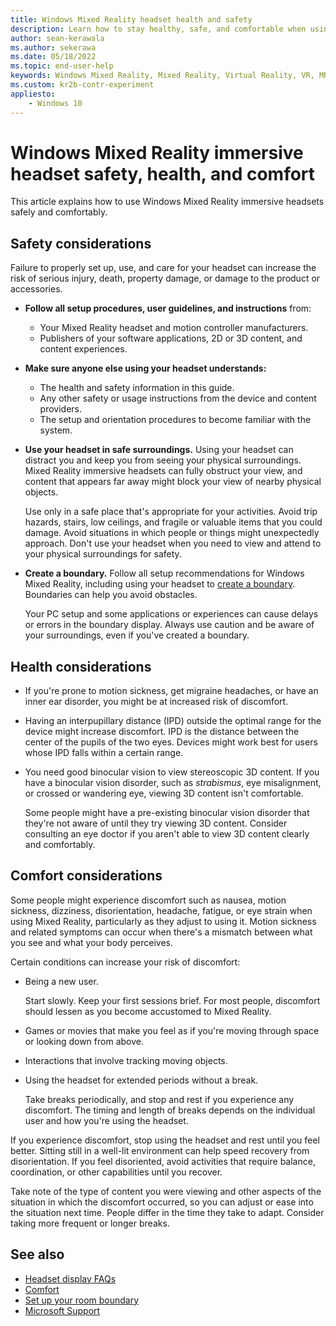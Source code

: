 ```yaml
---
title: Windows Mixed Reality headset health and safety
description: Learn how to stay healthy, safe, and comfortable when using Windows Mixed Reality immersive headsets with virtual reality apps.
author: sean-kerawala
ms.author: sekerawa
ms.date: 05/18/2022
ms.topic: end-user-help
keywords: Windows Mixed Reality, Mixed Reality, Virtual Reality, VR, MR, Feedback, Feedback Hub, bugs
ms.custom: kr2b-contr-experiment
appliesto:
    - Windows 10
---
```


# Windows Mixed Reality immersive headset safety, health, and comfort

This article explains how to use Windows Mixed Reality immersive headsets safely and comfortably.

## Safety considerations

Failure to properly set up, use, and care for your headset can increase the risk of serious injury, death, property damage, or damage to the product or accessories.

- **Follow all setup procedures, user guidelines, and instructions** from:

  - Your Mixed Reality headset and motion controller manufacturers.
  - Publishers of your software applications, 2D or 3D content, and content experiences.

- **Make sure anyone else using your headset understands:**

  - The health and safety information in this guide.
  - Any other safety or usage instructions from the device and content providers.
  - The setup and orientation procedures to become familiar with the system.

- **Use your headset in safe surroundings.** Using your headset can distract you and keep you from seeing your physical surroundings. Mixed Reality immersive headsets can fully obstruct your view, and content that appears far away might block your view of nearby physical objects.

  Use only in a safe place that's appropriate for your activities. Avoid trip hazards, stairs, low ceilings, and fragile or valuable items that you could damage. Avoid situations in which people or things might unexpectedly approach. Don't use your headset when you need to view and attend to your physical surroundings for safety.

- **Create a boundary.** Follow all setup recommendations for Windows Mixed Reality, including using your headset to [create a boundary](set-up-windows-mixed-reality.md#set-up-your-room-boundary). Boundaries can help you avoid obstacles.

  Your PC setup and some applications or experiences can cause delays or errors in the boundary display. Always use caution and be aware of your surroundings, even if you've created a boundary.

## Health considerations

- If you're prone to motion sickness, get migraine headaches, or have an inner ear disorder, you might be at increased risk of discomfort.

- Having an interpupillary distance (IPD) outside the optimal range for the device might increase discomfort. IPD is the distance between the center of the pupils of the two eyes. Devices might work best for users whose IPD falls within a certain range.

- You need good binocular vision to view stereoscopic 3D content. If you have a binocular vision disorder, such as *strabismus*, eye misalignment, or crossed or wandering eye, viewing 3D content isn't comfortable.

  Some people might have a pre-existing binocular vision disorder that they're not aware of until they try viewing 3D content. Consider consulting an eye doctor if you aren't able to view 3D content clearly and comfortably.

## Comfort considerations

Some people might experience discomfort such as nausea, motion sickness, dizziness, disorientation, headache, fatigue, or eye strain when using Mixed Reality, particularly as they adjust to using it. Motion sickness and related symptoms can occur when there's a mismatch between what you see and what your body perceives.

Certain conditions can increase your risk of discomfort:

- Being a new user.

  Start slowly. Keep your first sessions brief. For most people, discomfort should lessen as you become accustomed to Mixed Reality.
- Games or movies that make you feel as if you're moving through space or looking down from above.
- Interactions that involve tracking moving objects.
- Using the headset for extended periods without a break.

  Take breaks periodically, and stop and rest if you experience any discomfort. The timing and length of breaks depends on the individual user and how you're using the headset.

If you experience discomfort, stop using the headset and rest until you feel better. Sitting still in a well-lit environment can help speed recovery from disorientation. If you feel disoriented, avoid activities that require balance, coordination, or other capabilities until you recover.

Take note of the type of content you were viewing and other aspects of the situation in which the discomfort occurred, so you can adjust or ease into the situation next time. People differ in the time they take to adapt. Consider taking more frequent or longer breaks.

## See also

- [Headset display FAQs](headset-display.md)
- [Comfort](/windows/mixed-reality/design/comfort)
- [Set up your room boundary](set-up-windows-mixed-reality.md#set-up-your-room-boundary)
- [Microsoft Support](https://support.microsoft.com/contactus)